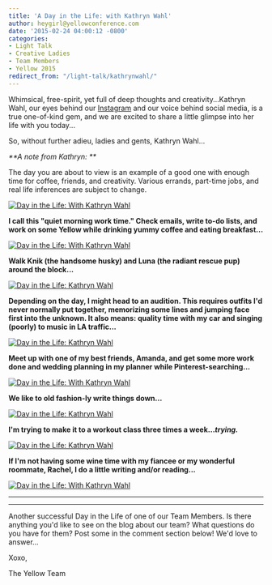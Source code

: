 ```yaml
---
title: 'A Day in the Life: with Kathryn Wahl'
author: heygirl@yellowconference.com
date: '2015-02-24 04:00:12 -0800'
categories:
- Light Talk
- Creative Ladies
- Team Members
- Yellow 2015
redirect_from: "/light-talk/kathrynwahl/"
---
```


Whimsical, free-spirit, yet full of deep thoughts and creativity...Kathryn Wahl, our eyes behind our [Instagram](https://instagram.com/yellowconference/) and our voice behind social media, is a true one-of-kind gem, and we are excited to share a little glimpse into her life with you today...

So, without further adieu, ladies and gents, Kathryn Wahl...

_**A note from Kathryn: **_

The day you are about to view is an example of a good one with enough time for coffee, friends, and creativity. Various errands, part-time jobs, and real life inferences are subject to change.

[![Day in the Life: With Kathryn Wahl](https://yellow-blog-images.imgix.net/2015/02/kbloom1.jpg)](https://yellow-blog-images.imgix.net/2015/02/kbloom1.jpg)

**I call this "quiet morning work time." Check emails, write to-do lists, and work on some Yellow while drinking yummy coffee and eating breakfast...**

[![Day in the Life: With Kathryn Wahl](https://yellow-blog-images.imgix.net/2015/02/Kbloom.jpg)](https://yellow-blog-images.imgix.net/2015/02/Kbloom.jpg)

**Walk Knik (the handsome husky) and Luna (the radiant rescue pup) around the block...**

[![Day in the Life: Kathryn Wahl](https://yellow-blog-images.imgix.net/2015/02/KathrynBloom3.jpg)](https://yellow-blog-images.imgix.net/2015/02/KathrynBloom3.jpg)

**Depending on the day, I might head to an audition. This requires outfits I'd never normally put together, memorizing some lines and jumping face first into the unknown. It also means: quality time with my car and singing (poorly) to music in LA traffic...**

[![Day in the Life: Kathryn Wahl](https://yellow-blog-images.imgix.net/2015/02/kathryn5.jpg)](https://yellow-blog-images.imgix.net/2015/02/kathryn5.jpg)

**Meet up with one of my best friends, Amanda, and get some more work done and wedding planning in my planner while Pinterest-searching...**

[![Day in the Life: With Kathryn Wahl](https://yellow-blog-images.imgix.net/2015/02/Kathryn9.jpg)](https://yellow-blog-images.imgix.net/2015/02/Kathryn9.jpg)

**We like to old fashion-ly write things down...**

[![Day in the Life: Kathryn Wahl](https://yellow-blog-images.imgix.net/2015/02/Kathryn7.jpg)](https://yellow-blog-images.imgix.net/2015/02/Kathryn7.jpg)

**I'm trying to make it to a workout class three times a week..._trying._**

[![Day in the Life: Kathryn Wahl](https://yellow-blog-images.imgix.net/2015/02/Kathryn8.jpg)](https://yellow-blog-images.imgix.net/2015/02/Kathryn8.jpg)

**If I'm not having some wine time with my fiancee or my wonderful roommate, Rachel, I do a little writing and/or reading...**

[![Day in the Life: With Kathryn Wahl](https://yellow-blog-images.imgix.net/2015/02/Kathryn10.jpg)](https://yellow-blog-images.imgix.net/2015/02/Kathryn10.jpg)

* * *

* * *

Another successful Day in the Life of one of our Team Members. Is there anything you'd like to see on the blog about our team? What questions do you have for them? Post some in the comment section below! We'd love to answer...

Xoxo,

The Yellow Team
